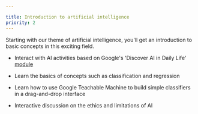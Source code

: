 ```yaml
---

title: Introduction to artificial intelligence
priority: 2
---
```


Starting with our theme of artificial intelligence, you'll get an introduction to basic concepts in this exciting field.

* Interact with AI activities based on Google's 'Discover AI in Daily Life' [module](https://applieddigitalskills.withgoogle.com/c/middle-and-high-school/en/discover-ai-in-daily-life/overview.html)

* Learn the basics of concepts such as classification and regression

* Learn how to use Google Teachable Machine to build simple classifiers in a drag-and-drop interface

* Interactive discussion on the ethics and limitations of AI
